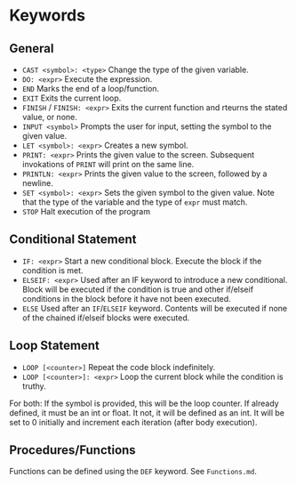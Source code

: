 # Keywords

## General

- `CAST <symbol>: <type>`
Change the type of the given variable.
- `DO: <expr>`
Execute the expression.
- `END`
Marks the end of a loop/function.
- `EXIT`
Exits the current loop.
- `FINISH` / `FINISH: <expr>`
Exits the current function and rteurns the stated value, or none.
- `INPUT <symbol>`
Prompts the user for input, setting the symbol to the given value.
- `LET <symbol>: <expr>`
Creates a new symbol.
- `PRINT: <expr>`
Prints the given value to the screen. Subsequent invokations of `PRINT` will print on the same line.
- `PRINTLN: <expr>`
Prints the given value to the screen, followed by a newline.
- `SET <symbol>: <expr>`
Sets the given symbol to the given value. Note that the type of the variable and the type of `expr` must match.
- `STOP`
Halt execution of the program

## Conditional Statement

- `IF: <expr>`
Start a new conditional block. Execute the block if the condition is met.
- `ELSEIF: <expr>`
Used after an IF keyword to introduce a new conditional. Block will be executed if the condition is true and other if/elseif conditions in the block before it have not been executed.
- `ELSE`
Used after an `IF`/`ELSEIF` keyword. Contents will be executed if none of the chained if/elseif blocks were executed.

## Loop Statement

- `LOOP [<counter>]`
Repeat the code block indefinitely.
- `LOOP [<counter>]: <expr>`
Loop the current block while the condition is truthy.

For both: If the symbol is provided, this will be the loop counter. If already defined, it must be an int or float. It not, it will be defined as an int. It will be set to 0 initially and increment each iteration (after body execution).

## Procedures/Functions

Functions can be defined using the `DEF` keyword. See `Functions.md`.
